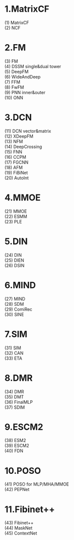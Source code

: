 # 1.MatrixCF
(1) MatrixCF  
(2) NCF  

# 2.FM
(3) FM  
(4) DSSM    single&dual tower  
(5) DeepFM  
(6) WideAndDeep  
(7) FFM  
(8) FwFM  
(9) PNN     inner&outer  
(10) ONN  

# 3.DCN
(11) DCN     vector&matrix  
(12) XDeepFM  
(13) NFM  
(14) DeepCrossing  
(15) FNN  
(16) CCPM  
(17) FGCNN  
(18) AFM  
(19) FiBiNet  
(20) AutoInt  

# 4.MMOE
(21) MMOE  
(22) ESMM  
(23) PLE  

# 5.DIN
(24) DIN  
(25) DIEN  
(26) DSIN

# 6.MIND
(27) MIND  
(28) SDM  
(29) ComiRec  
(30) SINE  

# 7.SIM
(31) SIM  
(32) CAN   
(33) ETA    

# 8.DMR
(34) DMR  
(35) DMT  
(36) FinalMLP  
(37) SDIM  

# 9.ESCM2  
(38) ESM2  
(39) ESCM2  
(40) FDN  

# 10.POSO
(41) POSO  for MLP/MHA/MMOE  
(42) PEPNet  

# 11.Fibinet++
(43) Fibinet++  
(44) MaskNet  
(45) ContextNet  